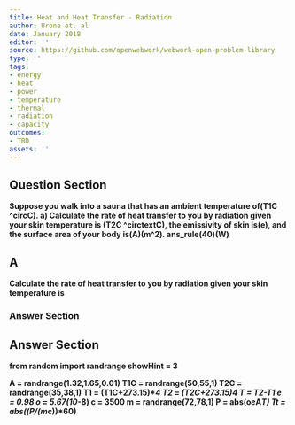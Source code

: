 ```yaml
---
title: Heat and Heat Transfer - Radiation
author: Urone et. al
date: January 2018
editor: ''
source: https://github.com/openwebwork/webwork-open-problem-library
type: ''
tags:
- energy
- heat
- power
- temperature
- thermal
- radiation
- capacity
outcomes:
- TBD
assets: ''
---
```


## Question Section 

<b>
Suppose you walk into a sauna that has an ambient temperature of(T1C ^circC).
a) Calculate the rate of heat transfer to you by radiation given your skin temperature is
(T2C ^circtextC), the emissivity of skin is(e), and the surface area of your body is(A)(m^2).
ans_rule(40)(W)

## A
Calculate the rate of heat transfer to you by radiation given your skin temperature is
### Answer Section


## Answer Section

from random import randrange
showHint = 3

A = randrange(1.32,1.65,0.01)
T1C = randrange(50,55,1)
T2C = randrange(35,38,1)
T1 = (T1C+273.15)**4
T2 = (T2C+273.15)**4
T = T2-T1
e = 0.98
o = 5.67*(10**-8)
c = 3500
m = randrange(72,78,1)
P = abs(o*e*A*T)
Tt = abs((P/(m*c))*60)